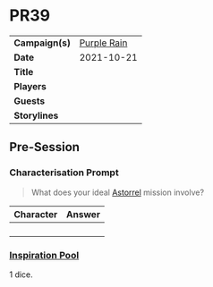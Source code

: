# PR39

|||
| --- | --- |
| **Campaign(s)** | [Purple Rain](../campaigns/C1-purple-rain.md) | session.3
| **Date** | 2021-10-21 |
| **Title** | |
| **Players** | |
| **Guests** | |
| **Storylines** | |

## Pre-Session

### Characterisation Prompt

> What does your ideal [Astorrel](../organisations/astorrel/astorrel.md) mission involve?

| Character | Answer |
| --- | --- |
| | | characterisation.1
| | |
| | |
| | |

### [Inspiration Pool](../mechanics/dm-inspiration.md)

1 dice.
